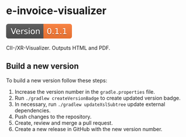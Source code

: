 # e-invoice-visualizer

![](version-badge.svg)

CII-/XR-Visualizer. Outputs HTML and PDF.

## Build a new version

To build a new version follow these steps:

1. Increase the version number in the `gradle.properties` file.
2. Run `./gradlew createVersionBadge` to create updated version badge.
3. In necessary, run `./gradlew updateXslSubtree` update external dependencies.
4. Push changes to the repository.
5. Create, review and merge a pull request.
6. Create a new release in GitHub with the new version number.